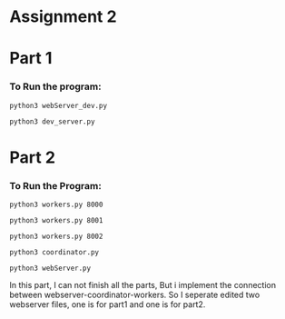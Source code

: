 # Assignment 2




# Part 1

### To Run the program:
```
python3 webServer_dev.py
```
```
python3 dev_server.py
```

# Part 2

### To Run the Program:
```
python3 workers.py 8000
```

```
python3 workers.py 8001
```
```
python3 workers.py 8002
```
```
python3 coordinator.py
```
```
python3 webServer.py
```

In this part, I can not finish all the parts, But i implement the connection between webserver-coordinator-workers. So I seperate edited two webserver files, one is for part1 and one is for part2.



